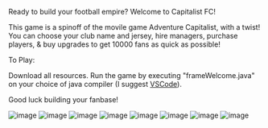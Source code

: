 Ready to build your football empire? Welcome to Capitalist FC!

This game is a spinoff of the movile game Adventure Capitalist, with a twist! You can choose your club name and jersey, hire managers, purchase players, & buy upgrades to get 10000 fans as quick as possible!

To Play:

  Download all resources.
  Run the game by executing "frameWelcome.java" on your choice of java compiler (I suggest [VSCode](https://code.visualstudio.com/)).

Good luck building your fanbase!

![image](https://github.com/user-attachments/assets/c7968fb2-ecc6-4971-bbfb-a5fa5c31c840)
![image](https://github.com/user-attachments/assets/1449ee07-4948-4658-ac58-04e9432a40ec)
![image](https://github.com/user-attachments/assets/456ba185-8471-46b8-91f7-0478224ee343)
![image](https://github.com/user-attachments/assets/691c7877-f02e-4f38-a4c0-d080b5169b48)
![image](https://github.com/user-attachments/assets/602f1298-9a44-4992-9e47-061b7b80a058)
![image](https://github.com/user-attachments/assets/8264d6a4-6053-4b2f-a5e7-49bfcb77e9c6)
![image](https://github.com/user-attachments/assets/b4c80d72-5a72-4c25-b61e-6a262ea951ad)
![image](https://github.com/user-attachments/assets/88777a1d-c4c5-433b-b346-669043b810a2)
